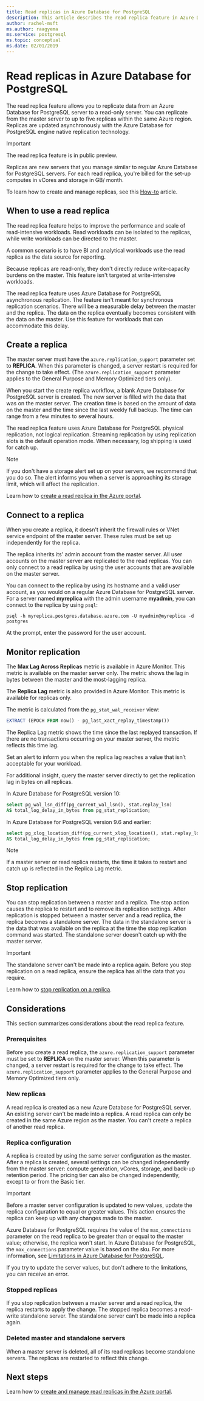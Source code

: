 ```yaml
---
title: Read replicas in Azure Database for PostgreSQL
description: This article describes the read replica feature in Azure Database for PostgreSQL.
author: rachel-msft
ms.author: raagyema
ms.service: postgresql
ms.topic: conceptual
ms.date: 02/01/2019
---
```


# Read replicas in Azure Database for PostgreSQL

The read replica feature allows you to replicate data from an Azure Database for PostgreSQL server to a read-only server. You can replicate from the master server to up to five replicas within the same Azure region. Replicas are updated asynchronously with the Azure Database for PostgreSQL engine native replication technology.

> [!IMPORTANT]
> The read replica feature is in public preview.

Replicas are new servers that you manage similar to regular Azure Database for PostgreSQL servers. For each read replica, you're billed for the set-up computes in vCores and storage in GB/ month.

To learn how to create and manage replicas, see this [How-to](howto-read-replicas-portal.md) article.

## When to use a read replica
The read replica feature helps to improve the performance and scale of read-intensive workloads. Read workloads can be isolated to the replicas, while write workloads can be directed to the master.

A common scenario is to have BI and analytical workloads use the read replica as the data source for reporting.

Because replicas are read-only, they don't directly reduce write-capacity burdens on the master. This feature isn't targeted at write-intensive workloads.

The read replica feature uses Azure Database for PostgreSQL asynchronous replication. The feature isn't meant for synchronous replication scenarios. There will be a measurable delay between the master and the replica. The data on the replica eventually becomes consistent with the data on the master. Use this feature for workloads that can accommodate this delay.

## Create a replica
The master server must have the `azure.replication_support` parameter set to **REPLICA**. When this parameter is changed, a server restart is required for the change to take effect. (The `azure.replication_support` parameter applies to the General Purpose and Memory Optimized tiers only).

When you start the create replica workflow, a blank Azure Database for PostgreSQL server is created. The new server is filled with the data that was on the master server. The creation time is based on the amount of data on the master and the time since the last weekly full backup. The time can range from a few minutes to several hours.

The read replica feature uses Azure Database for PostgreSQL physical replication, not logical replication. Streaming replication by using replication slots is the default operation mode. When necessary, log shipping is used for catch up.

> [!NOTE]
> If you don't have a storage alert set up on your servers, we recommend that you do so. The alert informs you when a server is approaching its storage limit, which will affect the replication.

Learn how to [create a read replica in the Azure portal](howto-read-replicas-portal.md).

## Connect to a replica
When you create a replica, it doesn't inherit the firewall rules or VNet service endpoint of the master server. These rules must be set up independently for the replica.

The replica inherits its' admin account from the master server. All user accounts on the master server are replicated to the read replicas. You can only connect to a read replica by using the user accounts that are available on the master server.

You can connect to the replica by using its hostname and a valid user account, as you would on a regular Azure Database for PostgreSQL server. For a server named **myreplica** with the admin username **myadmin**, you can connect to the replica by using `psql`:

```
psql -h myreplica.postgres.database.azure.com -U myadmin@myreplica -d postgres
```

At the prompt, enter the password for the user account.

## Monitor replication
The **Max Lag Across Replicas** metric is available in Azure Monitor. This metric is available on the master server only. The metric shows the lag in bytes between the master and the most-lagging replica. 

The **Replica Lag** metric is also provided in Azure Monitor. This metric is available for replicas only. 

The metric is calculated from the `pg_stat_wal_receiver` view:

```SQL
EXTRACT (EPOCH FROM now() - pg_last_xact_replay_timestamp())
```

The Replica Lag metric shows the time since the last replayed transaction. If there are no transactions occurring on your master server, the metric reflects this time lag.

Set an alert to inform you when the replica lag reaches a value that isn’t acceptable for your workload. 

For additional insight, query the master server directly to get the replication lag in bytes on all replicas.

In Azure Database for PostgreSQL version 10:

```SQL
select pg_wal_lsn_diff(pg_current_wal_lsn(), stat.replay_lsn) 
AS total_log_delay_in_bytes from pg_stat_replication;
```

In Azure Database for PostgreSQL version 9.6 and earlier:

```SQL
select pg_xlog_location_diff(pg_current_xlog_location(), stat.replay_location) 
AS total_log_delay_in_bytes from pg_stat_replication;
```

> [!NOTE]
> If a master server or read replica restarts, the time it takes to restart and catch up is reflected in the Replica Lag metric.

## Stop replication
You can stop replication between a master and a replica. The stop action causes the replica to restart and to remove its replication settings. After replication is stopped between a master server and a read replica, the replica becomes a standalone server. The data in the standalone server is the data that was available on the replica at the time the stop replication command was started. The standalone server doesn't catch up with the master server.

> [!IMPORTANT]
> The standalone server can't be made into a replica again.
> Before you stop replication on a read replica, ensure the replica has all the data that you require.

Learn how to [stop replication on a replica](howto-read-replicas-portal.md).


## Considerations

This section summarizes considerations about the read replica feature.

### Prerequisites
Before you create a read replica, the `azure.replication_support` parameter must be set to **REPLICA** on the master server. When this parameter is changed, a server restart is required for the change to take effect. The `azure.replication_support` parameter applies to the General Purpose and Memory Optimized tiers only.

### New replicas
A read replica is created as a new Azure Database for PostgreSQL server. An existing server can't be made into a replica. A read replica can only be created in the same Azure region as the master. You can't create a replica of another read replica.

### Replica configuration
A replica is created by using the same server configuration as the master. After a replica is created, several settings can be changed independently from the master server: compute generation, vCores, storage, and back-up retention period. The pricing tier can also be changed independently, except to or from the Basic tier.

> [!IMPORTANT]
> Before a master server configuration is updated to new values, update the replica configuration to equal or greater values. This action ensures the replica can keep up with any changes made to the master.

Azure Database for PostgreSQL requires the value of the `max_connections` parameter on the read replica to be greater than or equal to the master value; otherwise, the replica won't start. In Azure Database for PostgreSQL, the `max_connections` parameter value is based on the sku. For more information, see [Limitations in Azure Database for PostgreSQL](concepts-limits.md). 

If you try to update the server values, but don't adhere to the limitations, you can receive an error.

### Stopped replicas
If you stop replication between a master server and a read replica, the replica restarts to apply the change. The stopped replica becomes a read-write standalone server. The standalone server can't be made into a replica again.

### Deleted master and standalone servers
When a master server is deleted, all of its read replicas become standalone servers. The replicas are restarted to reflect this change.

## Next steps
Learn how to [create and manage read replicas in the Azure portal](howto-read-replicas-portal.md).
